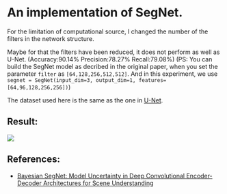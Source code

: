 # An implementation of SegNet.

For the limitation of computational source, I changed the number of the filters in the network structure.

Maybe for that the filters have been reduced, it does not perform as well as U-Net. (Accuracy:90.14% Precision:78.27% Recall:79.08%)
(PS: You can build the SegNet model as decribed in the original paper, when you set the parameter ```filter``` as ```[64,128,256,512,512]```. And in this experiment, we use ```segnet = SegNet(input_dim=3, output_dim=1, features=[64,96,128,256,256])```)

The dataset used here is the same as the one in [U-Net](https://github.com/huijianpzh/segmentation-models/edit/master/segmentation_unet/README.md).

## Result:
![](https://github.com/huijianpzh/segmentation-models/blob/master/segnet/result.png)

## References:
* [Bayesian SegNet: Model Uncertainty in Deep Convolutional Encoder-Decoder Architectures for Scene Understanding](https://arxiv.org/pdf/1511.02680.pdf)
